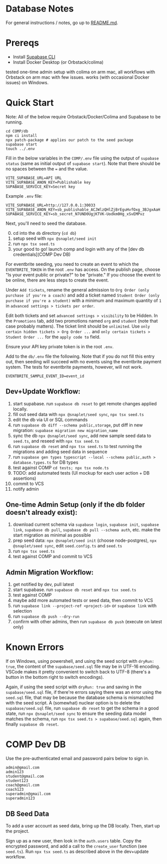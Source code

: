 # Database Notes

For general instructions / notes, go up to [README.md](../README.md).

# Prereqs
- Install [Supabase CLI](https://supabase.com/docs/guides/local-development/cli/getting-started)
- Install Docker Desktop (or Orbstack/colima)


tested one-time admin setup with colima on arm mac, all workflows with Orbstack
on arm mac with few issues. works (with occasional Docker issues) on Windows.

# Quick Start
Note: All of the below require Orbstack/Docker/Colima and Supabase to be running.


```
cd COMP/db
npm ci install
npx patch-package # applies our patch to the seed package
supabase start
touch ../.env
```

Fill in the below variables in the `COMP/.env` file using the output of `supabase status`
(same as initial output of `supabase start`). Note that there should be no spaces
between the `=` and the value.

```
VITE_SUPABASE_URL=API URL
VITE_SUPABASE_ANON_KEY=Publishable key
SUPABASE_SERVICE_KEY=Secret key
```

Example `.env` file:
```
VITE_SUPABASE_URL=http://127.0.0.1:30033
VITE_SUPABASE_ANON_KEY=sb_publishable_ACJWlzQHlZjBrEguHvfOxg_3BJgxAaH
SUPABASE_SERVICE_KEY=sb_secret_N7UND0UgjKTVK-Uodkm0Hg_xSvEMPvz
```

Next, you'll need to seed the database.


0. cd into the `db` directory (`cd db`)
1. setup seed with `npx @snaplet/seed init`
2. run `npx tsx seed.ts`
3. your good to go! launch comp and login with any of the [dev db credentials](COMP Dev DB)



For eventbrite seeding, you need to create an event to which the
`EVENTBRITE_TOKEN` in the root `.env` has access. On the publish page, choose
"Is your event public or private?" to be "private." 
If you choose the event to be online, there are less steps to create the event.

Under `Add tickets`, rename the general admission to
`Org Order (only purchase if you're a coach)` and add a ticket named
`Student Order (only purchase if you're a student)` with a minimum and maximum
quantity of `1` in `advanced settings > tickets per order`.

Edit both tickets and set `advanced settings > visibility` to be Hidden.
In the `Promotions` tab, add two promotions named `org` and `student`
(note that case probably matters). The ticket limit should be `unlimited`.
Use `only certain hidden tickets > Org Order ...` and
`only certain tickets > Student Order ...` for the `apply code to` field.

Ensure your API key private token is in the root `.env`.

Add to the `db/.env` file the following. Note that if you do not fill this
entry out, then seeding will succeed with no events using the eventbrite
payment system. The tests for eventbrite payments, however, will not work.

```
EVENTBRITE_SAMPLE_EVENT_ID=event_id
```

## Dev+Update Workflow:

1. start supabase. run `supabase db reset` to get remote changes applied locally.
2. fill out seed data with `npx @snaplet/seed sync`, `npx tsx seed.ts`
3. edit the db via UI or SQL commands
4. run `supabase db diff --schema public,storage`, put diff in new migration: `supabase migration new migration_name`
5. sync the db `npx @snaplet/seed sync`, add new sample seed data to `seed.ts`, and reseed with `npx tsx seed.ts`
6. run `supabase db reset` and `npx tsx seed.ts` to test running the migrations and adding seed data in sequence
7. run `supabase gen types typescript --local --schema public,auth > database.types.ts` for DB types
8. test against COMP `cd tests; npx tsx node.ts`
9. TODO: add automated tests (UI mockup for each user action + DB assertions)
10. commit to VCS
11. notify admin

## One-time Admin Setup (only if the db folder doesn't already exist):

1. download current schema via `supabase login`, `supabase init`, `supabase link`,
   `supabase db pull`, `supabase db pull --schema auth`, etc. make the start
   migration as minimal as possible
2. prep seed data: `npx @snaplet/seed init` (choose node-postgres), `npx @snaplet/seed sync`,
   edit `seed.config.ts` and `seed.ts`
3. run `npx tsx seed.ts`
4. test against COMP and commit to VCS

## Admin Migration Workflow:

1. get notified by dev, pull latest
2. start supabase. run `supabase db reset` and `npx tsx seed.ts`
3. test against COMP
4. maybe add more automated tests or seed data, then commit to VCS
5. run `supabase link --project-ref <project-id>` or `supabase link` with selection
6. run `supabase db push --dry-run`
7. confirm with other admins, then run `supabase db push` (execute on latest only)

# Known Errors

If on Windows, using powershell, and using the seed script with `dryRun: true`,
the content of the `supabase/seed.sql` file may be in UTF-16 encoding. VSCode makes
it pretty convenient to switch back to UTF-8 (there's a button in the bottom right
to switch encodings).

Again, if using the seed script with `dryRun: true` and saving in the `supabase/seed.sql`
file, if there're errors saying there was an error using the `seed.sql` file, that
may be because the database schema is mismatched with the seed script. A (somewhat)
nuclear option is to delete the `supabase/seed.sql` file, run `supabase db reset`
to get the schema in a good state, run `npx @snaplet/seed sync` to ensure the
seeding data model matches the schema, run `npx tsx seed.ts > supabase/seed.sql`
again, then finally `supabase db reset`.

# COMP Dev DB

Use the pre-authenticated email and password pairs below to sign in.

```
admin@gmail.com
admin123
student@gmail.com
student123
coach@gmail.com
coach123
superadmin@gmail.com
superadmin123
```

## DB Seed Data

To add a user account as seed data, bring up the DB locally. Then, start up the project.

Sign up as a new user, then look in the `auth.users` table. Copy the encrypted password, and add a call to the
`create_user` function (see `seed.ts`). Run `npx tsx seed.ts` as described above in the dev+update workflow.

